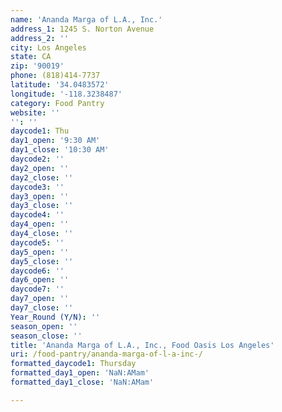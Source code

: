 ```yaml
---
name: 'Ananda Marga of L.A., Inc.'
address_1: 1245 S. Norton Avenue
address_2: ''
city: Los Angeles
state: CA
zip: '90019'
phone: (818)414-7737
latitude: '34.0483572'
longitude: '-118.3238487'
category: Food Pantry
website: ''
'': ''
daycode1: Thu
day1_open: '9:30 AM'
day1_close: '10:30 AM'
daycode2: ''
day2_open: ''
day2_close: ''
daycode3: ''
day3_open: ''
day3_close: ''
daycode4: ''
day4_open: ''
day4_close: ''
daycode5: ''
day5_open: ''
day5_close: ''
daycode6: ''
day6_open: ''
daycode7: ''
day7_open: ''
day7_close: ''
Year_Round (Y/N): ''
season_open: ''
season_close: ''
title: 'Ananda Marga of L.A., Inc., Food Oasis Los Angeles'
uri: /food-pantry/ananda-marga-of-l-a-inc-/
formatted_daycode1: Thursday
formatted_day1_open: 'NaN:AMam'
formatted_day1_close: 'NaN:AMam'

---
```


